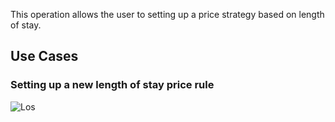 This operation allows the user to setting up a price strategy based on length of stay.

## Use Cases
### Setting up a new length of stay price rule
![Los](docs/images/los-pricing-strategy.drawio)